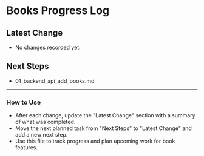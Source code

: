 # Books Progress Log

## Latest Change
- No changes recorded yet.

## Next Steps
- 01_backend_api_add_books.md

---

### How to Use
- After each change, update the "Latest Change" section with a summary of what was completed.
- Move the next planned task from "Next Steps" to "Latest Change" and add a new next step.
- Use this file to track progress and plan upcoming work for book features.
